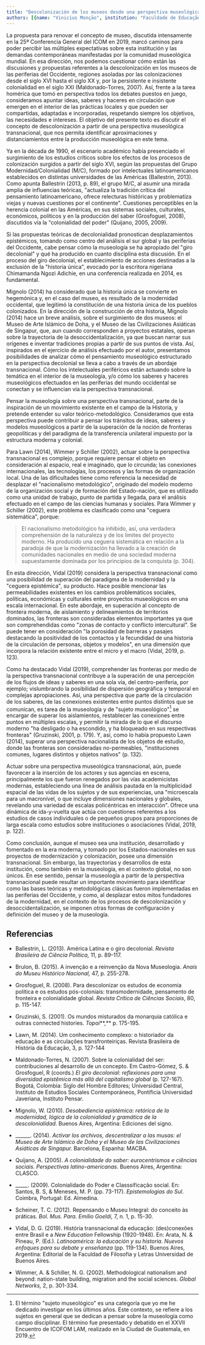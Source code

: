 ```yaml
---
title: "Descolonización de los museos desde una perspectiva museológica transnacional"
authors: [{name: "Vinicius Monçāo", institution: "Faculdade de Educação, Universidade de São Paulo (FEUSP), Becario de Postdoctorado FAPESP (Proceso n. 2020/00219-6)."}]
---
```


La propuesta para renovar el concepto de museo, discutida intensamente
en la 25ª Conferencia General del ICOM en 2019, marcó caminos para poder
percibir las múltiples expectativas sobre esta institución y las
demandas contemporáneas manifestadas por la comunidad museológica
mundial. En esa dirección, nos podemos cuestionar cómo están las
discusiones y propuestas referentes a la descolonización en los museos
de las periferias del Occidente, regiones asoladas por las
colonizaciones desde el siglo XVI hasta el siglo XX y, por la
persistente e insistente colonialidad en el siglo XXI (Maldonado-Torres,
2007). Así, frente a la tarea homérica que tomó en perspectiva todos los
debates puestos en juego, consideramos apuntar ideas, saberes y haceres
en circulación que emergen en el interior de las prácticas locales y que
pueden ser compartidas, adaptadas e incorporadas, respetando siempre los
objetivos, las necesidades e intereses. El objetivo del presente texto
es discutir el concepto de descolonización a partir de una perspectiva
museológica transnacional, que nos permita identificar aproximaciones y
distanciamientos entre la producción museológica en este tema.

Ya en la década de 1990, el escenario académico había presenciado el
surgimiento de los estudios críticos sobre los efectos de los procesos
de colonización surgidos a partir del siglo XVI, según las propuestas
del Grupo Modernidad/Colonialidad (M/C), formado por intelectuales
latinoamericanos establecidos en distintas universidades de las Américas
(Ballestrin, 2013). Como apunta Ballestrin (2013, p. 89), el grupo M/C,
al asumir una mirada amplia de influencias teóricas, "actualiza la
tradición crítica del pensamiento latinoamericano, ofrece relecturas
históricas y problematiza viejas y nuevas cuestiones por el continente".
Cuestiones perceptibles en la herencia colonial en las Américas, en sus
sistemas sociales, culturales, económicos, políticos y en la producción
del saber (Grosfoguel, 2008), discutidos vía la "colonialidad del poder"
(Quijano, 2005, 2009).

Si las propuestas teóricas de decolonialidad pronostican desplazamientos
epistémicos, tomando como centro del análisis el sur global y las
periferias del Occidente, cabe pensar cómo la museología se ha apropiado
del "giro decolonial" y qué ha producido en cuanto disciplina esta
discusión. En el proceso del giro decolonial, el establecimiento de
acciones destinadas a la exclusión de la "historia única", evocado por
la escritora nigeriana Chimamanda Ngozi Adichie, en una conferencia
realizada en 2014, es fundamental.

Mignolo (2014) ha considerado que la historia única se convierte en
hegemónica y, en el caso del museo, es resultado de la modernidad
occidental, que legitimó la constitución de una historia única de los
pueblos colonizados. En la dirección de la construcción de otra
historia, Mignolo (2014) hace un breve análisis, sobre el surgimiento de
dos museos: el Museo de Arte Islámico de Doha, y el Museo de las
Civilizaciones Asiáticas de Singapur, que, aun cuando corresponden a
proyectos estatales, operan sobre la trayectoria de la
desoccidentalización, ya que buscan narrar sus orígenes e inventar
tradiciones propias a partir de sus puntos de vista. Así, inspirados en
el ejercicio de análisis efectuado por el autor, presentamos
posibilidades de analizar cómo el pensamiento museológico estructurado
en la perspectiva decolonial se lleva a cabo a través de un abordaje
transnacional. Cómo los intelectuales periféricos están actuando sobre
la temática en el interior de la museología, y/o cómo los saberes y
haceres museológicos efectuados en las periferias del mundo occidental
se conectan y se influencian vía la perspectiva transnacional.

Pensar la museología sobre una perspectiva transnacional, parte de la
inspiración de un movimiento existente en el campo de la Historia, y
pretende entender su valor teórico-metodológico. Consideramos que esta
perspectiva puede contribuir a pensar los tránsitos de ideas, saberes y
modelos museológicos a partir de la superación de la noción de fronteras
geopolíticas y del paradigma de la transferencia unilateral impuesto por
la estructura moderna y colonial.

Para Lawn (2014), Wimmer y Schiller (2002), actuar sobre la perspectiva
transnacional es complejo, porque requiere pensar el objeto en
consideración al espacio, real e imaginado, que lo circunda; las
conexiones internacionales, las tecnologías, los procesos y las formas
de organización local. Una de las dificultades tiene como referencia la
necesidad de desplazar el "nacionalismo metodológico", originado del
modelo moderno de la organización social y de formación del
Estado-nación, que es utilizado como una unidad de trabajo, punto de
partida y llegada, para el análisis efectuado en el campo de las
ciencias humanas y sociales. Para Wimmer y Schiller (2002), este
problema es clasificado como una "ceguera sistemática", porque:

> El nacionalismo metodológico ha inhibido, así, una verdadera
> comprehensión de la naturaleza y de los limites del proyecto moderno.
> Ha producido una ceguera sistemática en relación a la paradoja de que
> la modernización ha llevado a la creación de comunidades nacionales en
> medio de una sociedad moderna supuestamente dominada por los
> principios de la conquista (p. 304).

En esta dirección, Vidal (2019) considera la perspectiva transnacional
como una posibilidad de superación del paradigma de la modernidad y la
"ceguera epistémica", su producto. Hace posible mencionar las
permeabilidades existentes en los cambios problemáticos sociales,
políticas, económicas y culturales entre proyectos museológicos en una
escala internacional. En este abordaje, en superación al concepto de
frontera moderna, de aislamiento y delineamientos de territorios
dominados, las fronteras son consideradas elementos importantes ya que
son comprehendidas como "zonas de contacto y conflicto intercultural".
Se puede tener en consideración "la porosidad de barreras y pasajes
destacando la positividad de los contactos y la fecundidad de una
historia de la circulación de personas, objetos y modelos", en una
dimensión que incorpora la relación existente entre el micro y el macro
(Vidal, 2019, p. 123).

Como ha destacado Vidal (2019), comprehender las fronteras por medio de
la perspectiva transnacional contribuye a la superación de una
percepción de los flujos de ideas y saberes en una sola vía, del
centro-periferia, por ejemplo; vislumbrando la posibilidad de dispersión
geográfica y temporal en complejas apropiaciones. Así, una perspectiva
que parte de la circulación de los saberes, de las conexiones existentes
entre puntos distintos que se comunican, es tarea de la museología y de
"sujeto museológico"[^2] se encargar de superar los aislamientos,
restablecer las conexiones entre puntos en múltiples escalas, y permitir
la mirada de lo que el discurso moderno "ha desligado o ha escondido, y
ha bloqueado en sus respectivas fronteras" (Gruzinski, 2001, p. 179). Y,
así, como lo había propuesto Lawn (2014), superar una perspectiva
nacionalista de los objetos de estudio, donde las fronteras son
consideradas no-permeables, "instituciones comunes, lugares distintos y
objetos nativos" (p. 132).

Actuar sobre una perspectiva museológica transnacional, aún, puede
favorecer a la inserción de los actores y sus agencias en escena,
principalmente los que fueron renegados por las vías academicistas
modernas, estableciendo una línea de análisis pautada en la
multiplicidad espacial de las vidas de los sujetos y de sus
experiencias, una "microescala para un macronível, o que incluye
dimensiones nacionales y globales, revelando una variedad de escalas
policéntricas en interacción". Ofrece una dinámica de ida-y-vuelta que
actúa con cuestiones referentes a los estudios de casos individuales o
de pequeños grupos para proporciones de larga escala como estudios sobre
instituciones o asociaciones (Vidal, 2019, p. 122).

Como conclusión, aunque el museo sea una institución, desarrollado y
fomentado en la era moderna, y tomado por los Estados-nacionales en sus
proyectos de modernización y colonización, posee una dimensión
transnacional. Sin embargo, las trayectorias y desarrollos de esta
institución, como también en la museología, en el contexto global, no
son únicos. En ese sentido, pensar la museología a partir de la
perspectiva transnacional puede resultar un importante movimiento para
identificar como las bases teóricas y metodológicas clásicas fueron
implementadas en las periferias del Occidente, y como, al desplazar
estos mitos fundadores de la modernidad, en el contexto de los procesos
de descolonización y desoccidentalización, se imponen otras formas de
configuración y definición del museo y de la museología.

## Referencias

- Ballestrin, L. (2013). América Latina e o giro decolonial. *Revista
  Brasileira de Ciência Política,* 11, p. 89-117.
- Brulon, B. (2015). A invenção e a reinvenção da Nova Museologia.
  *Anais do Museu Histórico Nacional,* 47, p. 255-278.

- Grosfoguel, R. (2008). Para descolonizar os estudos de economia
  política e os estudos pós-coloniais: transmodernidade, pensamento de
  fronteira e colonialidade global. *Revista Crítica de Ciências
  Sociais*, 80, p. 115-147.
- Gruzinski, S. (2001). Os mundos misturados da monarquia católica e
  outras connected histories. *Topoi***,** p. 175-195.

- Lawn, M. (2014). Um conhecimento complexo: o historiador da educação e
  as circulações transfronteiriças. Revista Brasileira de História da
  Educação, 3, p. 127-144

- Maldonado-Torres, N. (2007). Sobre la colonialidad del ser:
  contribuciones al desarrollo de un concepto. Em Castro-Gómez, S. &
  Grosfoguel, R (coords.) *El giro decolonial: reflexiones para uma
  diversidad epistêmica más allá del capitalismo global* (p. 127-167).
  Bogotá, Colombia: Siglo del Hombre Editores; Universidad Central,
  Instituto de Estudios Sociales Contemporáneos, Pontificia Universidad
  Javeriana, Instituto Pensar.

- Mignolo, W. (2010). *Desobediencia epistémica: retórica de la
  modernidad, lógica de la colonialidad y gramática de la
  descolonialidad*. Buenos Aires, Argentina: Ediciones del signo.

- \_\_\_\_\_\_. (2014). *Activar los archivos, descentralizar a las
  musas: el Museo de Arte Islámico de Doha y el Museo de las
  Civilizaciones Asiáticas de Singapur.* Barcelona, Espanha: MACBA.

- Quijano, A. (2005). *A colonialidade do saber: eurocentrismos e
  ciências sociais. Perspectivas latino-americanas.* Buenos Aires,
  Argentina: CLASCO.

- \_\_\_\_\_. (2009). Colonialidade do Poder e Classsificação social.
  En: Santos, B. S, & Meneses, M. P. (pp. 73-117). *Epistemologias do
  Sul*. Coimbra, Portugal: Ed. Almedina.

- Scheiner, T. C. (2012). Repensando o Museu Integral: do conceito às
  práticas. *Bol. Mus. Para. Emílio Goeldi,* 7, n. 1, p. 15-30.

- Vidal, D. G. (2019). História transnacional da educação: (des)conexões
  entre Brasil e a *New Education* Fellowship (1920-1948). En: Arata, N.
  & Pineau, P. (Ed.). *Latinoamérica: la educación y su historia. Nuevos
  enfoques para su debate y enseñanza* (pp. 119-134). Buenos Aires,
  Argentina: Editorial de la Faculdad de Filosofia y Letras Universidad
  de Buenos Aires.

- Wimmer, A. & Schiller, N. G. (2002). Methodological nationalism and
  beyond: nation-state building, migration and the social sciences.
  *Global Networks,* 2, p. 301-334.

[^2]: El término "sujeto museológico" es una categoría que yo me he dedicado investigar en los últimos años. Este contexto, se refiere a los sujetos en general que se dedican a pensar sobre la museología como campo disciplinar. El término fue presentado y debatido en el XXVII Encuentro de ICOFOM LAM, realizado en la Ciudad de Guatemala, en 2019.
